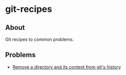 # git-recipes

## About
Git recipes to common problems.

## Problems

* [Remove a directory and its content from git's history](https://github.com/matt77hias/git-recipes/blob/master/src/remove-from-history.sh)
